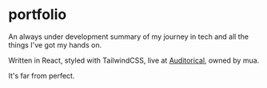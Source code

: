 # portfolio

An always under development summary of my journey in tech and all the things I've got my hands on.

Written in React, styled with TailwindCSS, live at [Auditorical](https://auditorical.com), owned by mua.

It's far from perfect.